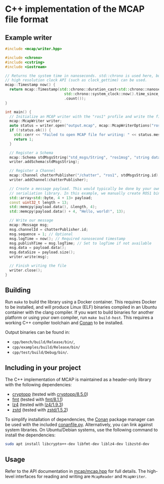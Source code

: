 # C++ implementation of the MCAP file format

## Example writer

<!-- cspell: disable -->

```cpp
#include <mcap/writer.hpp>

#include <chrono>
#include <cstring>
#include <iostream>

// Returns the system time in nanoseconds. std::chrono is used here, but any
// high resolution clock API (such as clock_gettime) can be used.
mcap::Timestamp now() {
  return mcap::Timestamp(std::chrono::duration_cast<std::chrono::nanoseconds>(
                           std::chrono::system_clock::now().time_since_epoch())
                           .count());
}

int main() {
  // Initialize an MCAP writer with the "ros1" profile and write the file header
  mcap::McapWriter writer;
  auto status = writer.open("output.mcap", mcap::McapWriterOptions("ros1"));
  if (!status.ok()) {
    std::cerr << "Failed to open MCAP file for writing: " << status.message << "\n";
    return 1;
  }

  // Register a Schema
  mcap::Schema stdMsgsString("std_msgs/String", "ros1msg", "string data");
  writer.addSchema(stdMsgsString);

  // Register a Channel
  mcap::Channel chatterPublisher("/chatter", "ros1", stdMsgsString.id);
  writer.addChannel(chatterPublisher);

  // Create a message payload. This would typically be done by your own
  // serialiation library. In this example, we manually create ROS1 binary data
  std::array<std::byte, 4 + 13> payload;
  const uint32_t length = 13;
  std::memcpy(payload.data(), &length, 4);
  std::memcpy(payload.data() + 4, "Hello, world!", 13);

  // Write our message
  mcap::Message msg;
  msg.channelId = chatterPublisher.id;
  msg.sequence = 1; // Optional
  msg.logTime = now(); // Required nanosecond timestamp
  msg.publishTime = msg.logTime; // Set to logTime if not available
  msg.data = payload.data();
  msg.dataSize = payload.size();
  writer.write(msg);

  // Finish writing the file
  writer.close();
}
```

<!-- cspell: enable -->

## Building

Run `make` to build the library using a Docker container. This requires Docker
to be installed, and will produce Linux (ELF) binaries compiled in an Ubuntu
container with the clang compiler. If you want to build binaries for another
platform or using your own compiler, run `make build-host`. This requires a
working C++ compiler toolchain and [Conan](https://conan.io/) to be installed.

Output binaries can be found in:

- `cpp/bench/build/Release/bin/`,
- `cpp/examples/build/Release/bin/`
- `cpp/test/build/Debug/bin/`.

## Including in your project

The C++ implementation of MCAP is maintained as a header-only library with the
following dependencies:

- [cryptopp](https://cryptopp.com/) (tested with [cryptopp/8.5.0](https://conan.io/center/cryptopp))
- [fmt](https://github.com/fmtlib/fmt) (tested with [fmt/8.1.1](https://conan.io/center/fmt))
- [lz4](https://lz4.github.io/lz4/) (tested with [lz4/1.9.3](https://conan.io/center/lz4))
- [zstd](https://facebook.github.io/zstd/) (tested with [zstd/1.5.2](https://conan.io/center/zstd))

To simplify installation of dependencies, the [Conan](https://conan.io/) package
manager can be used with the included
[conanfile.py](https://github.com/foxglove/mcap/blob/main/cpp/mcap/conanfile.py).
Alternatively, you can link against system libraries. On Ubuntu/Debian systems,
use the following command to install the dependencies:

<!-- cspell: disable -->

```bash
sudo apt install libcrypto++-dev libfmt-dev liblz4-dev libzstd-dev
```

<!-- cspell: enable -->

## Usage

Refer to the API documentation in
[mcap/mcap.hpp](https://github.com/foxglove/mcap/blob/main/cpp/mcap/include/mcap/mcap.hpp)
for full details. The high-level interfaces for reading and writing are
`McapReader` and `McapWriter`.
